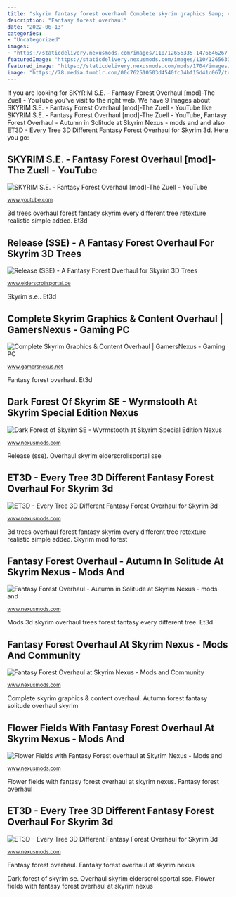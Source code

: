 ```yaml
---
title: "skyrim fantasy forest overhaul Complete skyrim graphics &amp; content overhaul"
description: "Fantasy forest overhaul"
date: "2022-06-13"
categories:
- "Uncategorized"
images:
- "https://staticdelivery.nexusmods.com/images/110/12656335-1476646267.jpg"
featuredImage: "https://staticdelivery.nexusmods.com/images/110/12656335-1500312965.jpg"
featured_image: "https://staticdelivery.nexusmods.com/mods/1704/images/thumbnails/21974/21974-1545158346-1355765854.jpeg"
image: "https://78.media.tumblr.com/00c762510503d4540fc34bf15d41c067/tumblr_pdzq4xl4zB1w7o4ndo6_540.jpg"
---
```


If you are looking for SKYRIM S.E. - Fantasy Forest Overhaul [mod]-The Zuell - YouTube you've visit to the right web. We have 9 Images about SKYRIM S.E. - Fantasy Forest Overhaul [mod]-The Zuell - YouTube like SKYRIM S.E. - Fantasy Forest Overhaul [mod]-The Zuell - YouTube, Fantasy Forest Overhaul - Autumn in Solitude at Skyrim Nexus - mods and and also ET3D - Every Tree 3D Different Fantasy Forest Overhaul for Skyrim 3d. Here you go:

## SKYRIM S.E. - Fantasy Forest Overhaul [mod]-The Zuell - YouTube

![SKYRIM S.E. - Fantasy Forest Overhaul [mod]-The Zuell - YouTube](https://i.ytimg.com/vi/86y-Feti-4s/maxresdefault.jpg "Et3d")

<small>www.youtube.com</small>

3d trees overhaul forest fantasy skyrim every different tree retexture realistic simple added. Et3d

## Release (SSE) - A Fantasy Forest Overhaul For Skyrim 3D Trees

![Release (SSE) - A Fantasy Forest Overhaul for Skyrim 3D Trees](https://www.elderscrollsportal.de/attachments/ed3792e9-12f5-47a6-ad73-c256a737ec75-jpeg.24432/ "3d trees overhaul forest fantasy skyrim every different tree retexture realistic simple added")

<small>www.elderscrollsportal.de</small>

Skyrim s.e.. Et3d

## Complete Skyrim Graphics &amp; Content Overhaul | GamersNexus - Gaming PC

![Complete Skyrim Graphics &amp; Content Overhaul | GamersNexus - Gaming PC](https://www.gamersnexus.net/images/media/2012/features/Skyrim/skymod-con-moon2.jpg "Dark forest of skyrim se")

<small>www.gamersnexus.net</small>

Fantasy forest overhaul. Et3d

## Dark Forest Of Skyrim SE - Wyrmstooth At Skyrim Special Edition Nexus

![Dark Forest of Skyrim SE - Wyrmstooth at Skyrim Special Edition Nexus](https://staticdelivery.nexusmods.com/mods/1704/images/thumbnails/21974/21974-1545158346-1355765854.jpeg "Dark forest of skyrim se")

<small>www.nexusmods.com</small>

Release (sse). Overhaul skyrim elderscrollsportal sse

## ET3D - Every Tree 3D Different Fantasy Forest Overhaul For Skyrim 3d

![ET3D - Every Tree 3D Different Fantasy Forest Overhaul for Skyrim 3d](https://i.imgur.com/NdkuiD5h.jpg "Release (sse)")

<small>www.nexusmods.com</small>

3d trees overhaul forest fantasy skyrim every different tree retexture realistic simple added. Skyrim mod forest

## Fantasy Forest Overhaul - Autumn In Solitude At Skyrim Nexus - Mods And

![Fantasy Forest Overhaul - Autumn in Solitude at Skyrim Nexus - mods and](https://staticdelivery.nexusmods.com/images/110/12656335-1476646267.jpg "Skyrim s.e.")

<small>www.nexusmods.com</small>

Mods 3d skyrim overhaul trees forest fantasy every different tree. Et3d

## Fantasy Forest Overhaul At Skyrim Nexus - Mods And Community

![Fantasy Forest Overhaul at Skyrim Nexus - Mods and Community](https://78.media.tumblr.com/00c762510503d4540fc34bf15d41c067/tumblr_pdzq4xl4zB1w7o4ndo6_540.jpg "Fantasy overhaul forest skyrim")

<small>www.nexusmods.com</small>

Complete skyrim graphics &amp; content overhaul. Autumn forest fantasy solitude overhaul skyrim

## Flower Fields With Fantasy Forest Overhaul At Skyrim Nexus - Mods And

![Flower Fields with Fantasy Forest overhaul at Skyrim Nexus - Mods and](https://staticdelivery.nexusmods.com/images/110/12656335-1500312965.jpg "Skyrim s.e.")

<small>www.nexusmods.com</small>

Flower fields with fantasy forest overhaul at skyrim nexus. Fantasy forest overhaul

## ET3D - Every Tree 3D Different Fantasy Forest Overhaul For Skyrim 3d

![ET3D - Every Tree 3D Different Fantasy Forest Overhaul for Skyrim 3d](https://staticdelivery.nexusmods.com/mods/1704/images/22540/22540-1547221188-1255327965.jpeg "Dark forest of skyrim se")

<small>www.nexusmods.com</small>

Fantasy forest overhaul. Fantasy forest overhaul at skyrim nexus

Dark forest of skyrim se. Overhaul skyrim elderscrollsportal sse. Flower fields with fantasy forest overhaul at skyrim nexus
